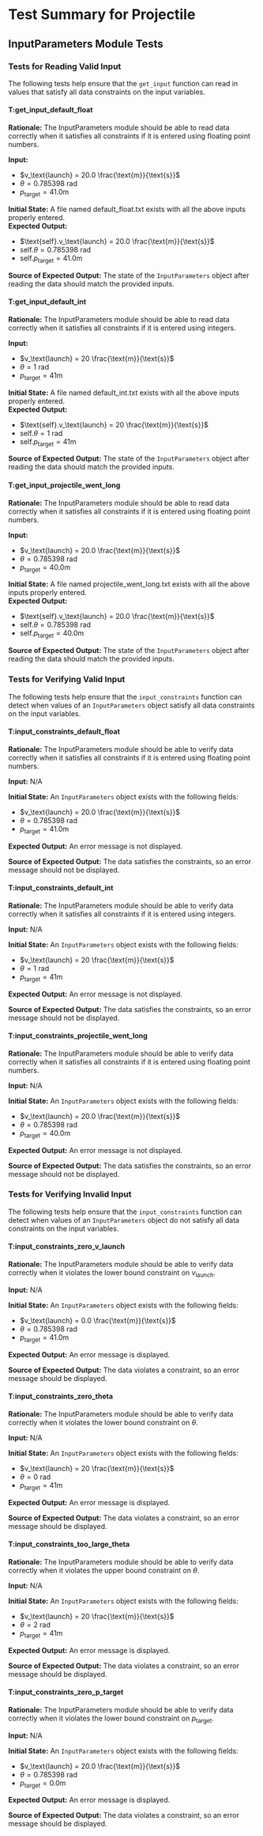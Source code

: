 # Test Summary for Projectile

## InputParameters Module Tests

### Tests for Reading Valid Input

The following tests help ensure that the `get_input` function can read in
values that satisfy all data constraints on the input variables.

#### T:get_input_default_float

**Rationale:** The InputParameters module should be able to read data correctly
when it satisfies all constraints if it is entered using floating point numbers.

**Input:**

- $v_\text{launch} = 20.0 \frac{\text{m}}{\text{s}}$
- $\theta = 0.785398 \text{ rad}$
- $p_\text{target} = 41.0\text{m}$

**Initial State:** A file named default_float.txt exists with all the above
inputs properly entered.  
**Expected Output:**

- $\text{self}.v_\text{launch} = 20.0 \frac{\text{m}}{\text{s}}$
- $\text{self}.\theta = 0.785398 \text{ rad}$
- $\text{self}.p_\text{target} = 41.0\text{m}$

**Source of Expected Output:** The state of the `InputParameters` object after
reading the data should match the provided inputs.

#### T:get_input_default_int

**Rationale:** The InputParameters module should be able to read data correctly
when it satisfies all constraints if it is entered using integers.

**Input:**

- $v_\text{launch} = 20 \frac{\text{m}}{\text{s}}$
- $\theta = 1 \text{ rad}$
- $p_\text{target} = 41\text{m}$

**Initial State:** A file named default_int.txt exists with all the above
inputs properly entered.  
**Expected Output:**

- $\text{self}.v_\text{launch} = 20 \frac{\text{m}}{\text{s}}$
- $\text{self}.\theta = 1 \text{ rad}$
- $\text{self}.p_\text{target} = 41\text{m}$

**Source of Expected Output:** The state of the `InputParameters` object after
reading the data should match the provided inputs.

#### T:get_input_projectile_went_long

**Rationale:** The InputParameters module should be able to read data correctly
when it satisfies all constraints if it is entered using floating point numbers.

**Input:**

- $v_\text{launch} = 20.0 \frac{\text{m}}{\text{s}}$
- $\theta = 0.785398 \text{ rad}$
- $p_\text{target} = 40.0\text{m}$

**Initial State:** A file named projectile_went_long.txt exists with all the
above inputs properly entered.  
**Expected Output:**

- $\text{self}.v_\text{launch} = 20.0 \frac{\text{m}}{\text{s}}$
- $\text{self}.\theta = 0.785398 \text{ rad}$
- $\text{self}.p_\text{target} = 40.0\text{m}$

**Source of Expected Output:** The state of the `InputParameters` object after
reading the data should match the provided inputs.

### Tests for Verifying Valid Input

The following tests help ensure that the `input_constraints` function can
detect when values of an `InputParameters` object satisfy all data constraints
on the input variables.

#### T:input_constraints_default_float

**Rationale:** The InputParameters module should be able to verify data
correctly when it satisfies all constraints if it is entered using floating
point numbers.

**Input:** N/A

**Initial State:** An `InputParameters` object exists with the following fields:

- $v_\text{launch} = 20.0 \frac{\text{m}}{\text{s}}$
- $\theta = 0.785398 \text{ rad}$
- $p_\text{target} = 41.0\text{m}$

**Expected Output:** An error message is not displayed.

**Source of Expected Output:** The data satisfies the constraints, so an error
message should not be displayed.

#### T:input_constraints_default_int

**Rationale:** The InputParameters module should be able to verify data
correctly when it satisfies all constraints if it is entered using integers.

**Input:** N/A

**Initial State:** An `InputParameters` object exists with the following fields:

- $v_\text{launch} = 20 \frac{\text{m}}{\text{s}}$
- $\theta = 1 \text{ rad}$
- $p_\text{target} = 41\text{m}$

**Expected Output:** An error message is not displayed.

**Source of Expected Output:** The data satisfies the constraints, so an error
message should not be displayed.

#### T:input_constraints_projectile_went_long

**Rationale:** The InputParameters module should be able to verify data
correctly when it satisfies all constraints if it is entered using floating
point numbers.

**Input:** N/A

**Initial State:** An `InputParameters` object exists with the following fields:

- $v_\text{launch} = 20.0 \frac{\text{m}}{\text{s}}$
- $\theta = 0.785398 \text{ rad}$
- $p_\text{target} = 40.0\text{m}$

**Expected Output:** An error message is not displayed.

**Source of Expected Output:** The data satisfies the constraints, so an error
message should not be displayed.

### Tests for Verifying Invalid Input

The following tests help ensure that the `input_constraints` function can
detect when values of an `InputParameters` object do not satisfy all data
constraints on the input variables.

#### T:input_constraints_zero_v_launch

**Rationale:** The InputParameters module should be able to verify data
correctly when it violates the lower bound constraint on $v_\text{launch}$.

**Input:** N/A

**Initial State:** An `InputParameters` object exists with the following fields:

- $v_\text{launch} = 0.0 \frac{\text{m}}{\text{s}}$
- $\theta = 0.785398 \text{ rad}$
- $p_\text{target} = 41.0\text{m}$

**Expected Output:** An error message is displayed.

**Source of Expected Output:** The data violates a constraint, so an error
message should be displayed.

#### T:input_constraints_zero_theta

**Rationale:** The InputParameters module should be able to verify data
correctly when it violates the lower bound constraint on $\theta$.

**Input:** N/A

**Initial State:** An `InputParameters` object exists with the following fields:

- $v_\text{launch} = 20 \frac{\text{m}}{\text{s}}$
- $\theta = 0 \text{ rad}$
- $p_\text{target} = 41\text{m}$

**Expected Output:** An error message is displayed.

**Source of Expected Output:** The data violates a constraint, so an error
message should be displayed.

#### T:input_constraints_too_large_theta

**Rationale:** The InputParameters module should be able to verify data
correctly when it violates the upper bound constraint on $\theta$.

**Input:** N/A

**Initial State:** An `InputParameters` object exists with the following fields:

- $v_\text{launch} = 20 \frac{\text{m}}{\text{s}}$
- $\theta = 2 \text{ rad}$
- $p_\text{target} = 41\text{m}$

**Expected Output:** An error message is displayed.

**Source of Expected Output:** The data violates a constraint, so an error
message should be displayed.

#### T:input_constraints_zero_p_target

**Rationale:** The InputParameters module should be able to verify data
correctly when it violates the lower bound constraint on $p_\text{target}$.

**Input:** N/A

**Initial State:** An `InputParameters` object exists with the following fields:

- $v_\text{launch} = 20.0 \frac{\text{m}}{\text{s}}$
- $\theta = 0.785398 \text{ rad}$
- $p_\text{target} = 0.0\text{m}$

**Expected Output:** An error message is displayed.

**Source of Expected Output:** The data violates a constraint, so an error
message should be displayed.
